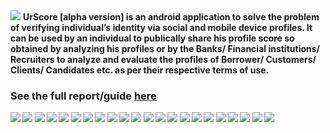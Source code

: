 <img src="https://github.com/piyushvarshney/UrScore/blob/master/urscore.png">
<b>
UrScore [alpha version]  is an android application to solve the problem of verifying individual’s identity via social and mobile device profiles. It can be used by an individual to publically share his profile score so obtained by analyzing his profiles or by the Banks/ Financial institutions/ Recruiters to analyze and evaluate the profiles of Borrower/ Customers/ Clients/ Candidates etc. as per their respective terms of use.<b>
  
<h3>See the full report/guide <a href="https://github.com/piyushvarshney/UrScore/blob/master/urscore%20report.pdf">here</a></h3>
<img src="https://github.com/piyushvarshney/UrScore/blob/master/report/urscore%20report-3.jpg">
<img src="https://github.com/piyushvarshney/UrScore/blob/master/report/urscore%20report-4.jpg">
<img src="https://github.com/piyushvarshney/UrScore/blob/master/report/urscore%20report-5.jpg">
<img src="https://github.com/piyushvarshney/UrScore/blob/master/report/urscore%20report-6.jpg">
<img src="https://github.com/piyushvarshney/UrScore/blob/master/report/urscore%20report-7.jpg">
<img src="https://github.com/piyushvarshney/UrScore/blob/master/report/urscore%20report-8.jpg">
<img src="https://github.com/piyushvarshney/UrScore/blob/master/report/urscore%20report-9.jpg">
<img src="https://github.com/piyushvarshney/UrScore/blob/master/report/urscore%20report-10.jpg">
<img src="https://github.com/piyushvarshney/UrScore/blob/master/report/urscore%20report-11.jpg">
<img src="https://github.com/piyushvarshney/UrScore/blob/master/report/urscore%20report-12.jpg">
<img src="https://github.com/piyushvarshney/UrScore/blob/master/report/urscore%20report-13.jpg">
<img src="https://github.com/piyushvarshney/UrScore/blob/master/report/urscore%20report-14.jpg">
<img src="https://github.com/piyushvarshney/UrScore/blob/master/report/urscore%20report-15.jpg">
<img src="https://github.com/piyushvarshney/UrScore/blob/master/report/urscore%20report-16.jpg">
<img src="https://github.com/piyushvarshney/UrScore/blob/master/report/urscore%20report-17.jpg">
<img src="https://github.com/piyushvarshney/UrScore/blob/master/report/urscore%20report-18.jpg">
<img src="https://github.com/piyushvarshney/UrScore/blob/master/report/urscore%20report-19.jpg">
<img src="https://github.com/piyushvarshney/UrScore/blob/master/report/urscore%20report-20.jpg">
<img src="https://github.com/piyushvarshney/UrScore/blob/master/report/urscore%20report-21.jpg">
<img src="https://github.com/piyushvarshney/UrScore/blob/master/report/urscore%20report-22.jpg">
<img src="https://github.com/piyushvarshney/UrScore/blob/master/report/urscore%20report-23.jpg">
<img src="https://github.com/piyushvarshney/UrScore/blob/master/report/urscore%20report-24.jpg">
